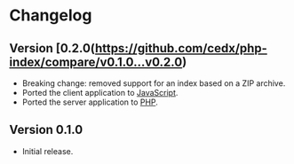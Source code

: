 # Changelog

## Version [0.2.0(https://github.com/cedx/php-index/compare/v0.1.0...v0.2.0)
- Breaking change: removed support for an index based on a ZIP archive.
- Ported the client application to [JavaScript](https://developer.mozilla.org/en-US/docs/Web/JavaScript).
- Ported the server application to [PHP](https://www.php.net).

## Version 0.1.0
- Initial release.
